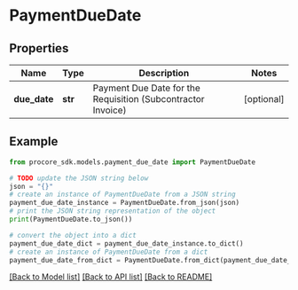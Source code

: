 # PaymentDueDate


## Properties

Name | Type | Description | Notes
------------ | ------------- | ------------- | -------------
**due_date** | **str** | Payment Due Date for the Requisition (Subcontractor Invoice) | [optional] 

## Example

```python
from procore_sdk.models.payment_due_date import PaymentDueDate

# TODO update the JSON string below
json = "{}"
# create an instance of PaymentDueDate from a JSON string
payment_due_date_instance = PaymentDueDate.from_json(json)
# print the JSON string representation of the object
print(PaymentDueDate.to_json())

# convert the object into a dict
payment_due_date_dict = payment_due_date_instance.to_dict()
# create an instance of PaymentDueDate from a dict
payment_due_date_from_dict = PaymentDueDate.from_dict(payment_due_date_dict)
```
[[Back to Model list]](../README.md#documentation-for-models) [[Back to API list]](../README.md#documentation-for-api-endpoints) [[Back to README]](../README.md)


